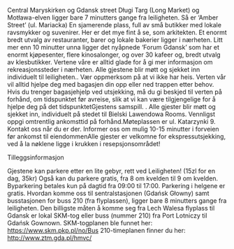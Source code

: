 Central Maryskirken og Gdansk street Długi Targ (Long Market) og Motława-elven ligger bare 7 minutters gange fra leiligheten. Så er ‘Amber Street’ (ul. Mariacka) En sjamerende plass, full av små butikker med lokale ravsmykker og suvenirer. Her er det mye fint å se, som arkitekten. Et enormt bredt utvalg av restauranter, barer og lokale bakerier ligger i nærheten. Litt mer enn 10 minutter unna ligger det nyåpnede ‘Forum Gdansk’ som har et enormt kjøpesenter, flere kinosalonger, og over 30 kafeer og, bredt utvalg av klesbutikker. Vertene våre er alltid glade for å gi mer informasjon om rekreasjonssteder i nærheten. Alle gjestene blir møtt og sjekket inn individuelt til leiligheten.. Vær oppmerksom på at vi ikke har heis. Verten vår vil alltid hjelpe deg med bagasjen din opp eller ned trappen etter behov. Hvis du trenger bagasjehjelp ved utsjekking, må du gi beskjed til verten på forhånd, om tidspunktet før avreise, slik at vi kan være tilgjengelige for å hjelpe deg på det tidspunktetGjestens samspill. . Alle gjester blir møtt og sjekket inn, individuelt på stedet til Bielski Lawendowa Rooms. Vennligst oppgi omtrentlig ankomsttid på forhånd.Møteplassen er ul. Katarzynki 9. Kontakt oss når du er der. Informer oss om mulig 10-15 minutter i forveien før ankomst til eiendommenAlle gjester er velkomne for ekspressutsjekking, ved å la nøklene ligge i krukken i resepsjonsområdet! 

 Tilleggsinformasjon

 Gjestene kan parkere etter en lite gebyr, rett ved Leiligheten! (15zl for en dag, 35kr) Også kan du parkere gratis, fra 8 om kvelden til 9 om kvelden. Byparkering betales kun på dagtid fra 09:00 til 17:00. Parkering i helgene er gratis. Hvordan komme oss til sentralstasjonen (Gdańsk Głowny) samt busstasjonen for buss 210 (fra flyplassen), ligger bare 8 minutters gange fra leiligheten. Den billigste måten å komme seg fra Lech Walesa flyplass til Gdansk er lokal SKM-tog eller buss (nummer 210) fra Port Lotniczy til Gdańsk Gownown. SKM-togplanen ble funnet her: https://www.skm.pkp.pl/no/Bus 210-timeplanen finner du her: http://www.ztm.gda.pl/hmvc/